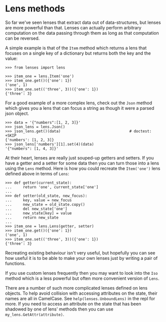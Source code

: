 # Lens methods

So far we've seen lenses that extract data out of data-structures, but
lenses are more powerful than that. Lenses can actually perform
arbitrary computation on the data passing through them as long as that
computation can be reversed.

A simple example is that of the `Item` method which returns a lens that
focuses on a single key of a dictionary but returns both the key and the
value:

	>>> from lenses import lens

	>>> item_one = lens.Item('one')
	>>> item_one.get()({'one': 1})
	('one', 1)
	>>> item_one.set(('three', 3))({'one': 1})
	{'three': 3}

For a good example of a more complex lens, check out the `Json` method
which gives you a lens that can focus a string as though it were a parsed
json object.

	>>> data = '{"numbers":[1, 2, 3]}'
	>>> json_lens = lens.Json()
	>>> json_lens.get()(data)                               # doctest: +SKIP
	{'numbers': [1, 2, 3]}
	>>> json_lens['numbers'][1].set(4)(data)
	'{"numbers": [1, 4, 3]}'

At their heart, lenses are really just souped-up getters and setters. If
you have a getter and a setter for some data then you can turn those
into a lens using the `Lens` method. Here is how you could
recreate the `Item('one')` lens defined above in terms of
`Lens`:

	>>> def getter(current_state):
	...     return 'one', current_state['one']
	...
	>>> def setter(old_state, new_focus):
	...     key, value = new_focus
	...     new_state = old_state.copy()
	...     del new_state['one']
	...     new_state[key] = value
	...     return new_state
	...
	>>> item_one = lens.Lens(getter, setter)
	>>> item_one.get()({'one': 1})
	('one', 1)
	>>> item_one.set(('three', 3))({'one': 1})
	{'three': 3}

Recreating existing behaviour isn't very useful, but hopefully you can
see how useful it is to be able to make your own lenses just by writing
a pair of functions.

If you use custom lenses frequently then you may want to look into the
`Iso` method which is a less powerful but often more convenient version
of `Lens`.

There are a number of such more complicated lenses defined on lens
objects. To help avoid collision with accessing attributes on the state,
their names are all in CamelCase. See `help(lenses.UnboundLens)` in
the repl for more. If you need to access an attribute on the state
that has been shadowed by one of lens' methods then you can use
`my_lens.GetAttr(attribute)`.
